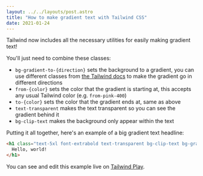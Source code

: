 ```yaml
---
layout: ../../layouts/post.astro
title: "How to make gradient text with Tailwind CSS"
date: 2021-01-24
---
```

Tailwind now includes all the necessary utilities for easily making gradient text! 

You'll just need to combine these classes: 

- `bg-gradient-to-{direction}` sets the background to a gradient, you can use different classes from [the Tailwind docs](https://tailwindcss.com/docs/background-image) to make the gradient go in different directions
- `from-{color}` sets the color that the gradient is starting at, this accepts any usual Tailwind color (e.g. `from-pink-400`)
- `to-{color}` sets the color that the gradient ends at, same as above
- `text-transparent` makes the text transparent so you can see the gradient behind it
- `bg-clip-text` makes the background only appear within the text

Putting it all together, here's an example of a big gradient text headline: 

```html
<h1 class="text-5xl font-extrabold text-transparent bg-clip-text bg-gradient-to-br from-pink-400 to-red-600">
  Hello, world!
</h1>
```

You can see and edit this example live on [Tailwind Play](https://play.tailwindcss.com/T8EUKtz8B0). 